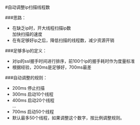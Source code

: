 #自动调整ip扫描线程数   
  

###思路：  
+ 在缺乏ip时，开大线程扫描ip数  
  加快扫描的速度  
+ 在有足够好ip之后，降低扫描的线程数，减少资源开销  
  
  
###足够多ip的定义：  
+ 对ip的ssl握手时间进行排序，前100个ip的握手耗时作为度量标准  
+ 根据经验，200ms是足够好，700ms最差  
  
  
###自动调整的规则：  
+ 200ms  停止扫描  
+ 300ms  启动10个线程  
+ 400ms  启动20个线程  
...  
+ 700ms  启动50个线程  
+ 默认最多50个线程，如果调整这个数字，按比例调整规则。  


